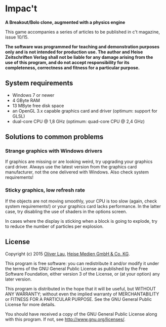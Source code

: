 # Impac't

**A Breakout/Bolo clone, augmented with a physics engine**

This game accompanies a series of articles to be published in c't magazine, issue 10/15.

__The software was programmed for teaching and demonstration purposes only
and is not intended for production use. The author and Heise Zeitschriften
Verlag shall not be liable for any damage arising from the use of this program,
and do not accept responsibility for its completeness, correctness and fitness
for a particular purpose.__


## System requirements

 - Windows 7 or newer
 - 4 GByte RAM
 - 13 MByte free disk space
 - an OpenGL 3.x capable graphics card and driver (optimum: support for GLSL)
 - dual-core CPU @ 1,8 GHz (optimum: quad-core CPU @ 2,4 GHz)


## Solutions to common problems

### Strange graphics with Windows drivers

If graphics are missing or are looking weird, try upgrading your graphics card driver.
Always use the latest version from the graphics card manufacturer, not the one delivered
with Windows. Also check system requirements!


### Sticky graphics, low refresh rate

If the objects are not moving smoothly, your CPU is too slow (again, check system requirements!) or your
graphics card lacks performance. In the latter case, try disabling the use of shaders in the options screen.

In cases where the display is sticking when a block is going to explode,
try to reduce the number of particles per explosion.


## License

Copyright (c) 2015 [Oliver Lau](mailto:ola@ct.de), <a href="http://www.heise.de/">Heise Medien GmbH & Co. KG</a>.

This program is free software: you can redistribute it and/or modify
it under the terms of the GNU General Public License as published by
the Free Software Foundation, either version 3 of the License, or
(at your option) any later version.

This program is distributed in the hope that it will be useful,
but WITHOUT ANY WARRANTY; without even the implied warranty of
MERCHANTABILITY or FITNESS FOR A PARTICULAR PURPOSE.  See the
GNU General Public License for more details.

You should have received a copy of the GNU General Public License
along with this program. If not, see
<a href="http://www.gnu.org/licenses/">http://www.gnu.org/licenses/</a>.
